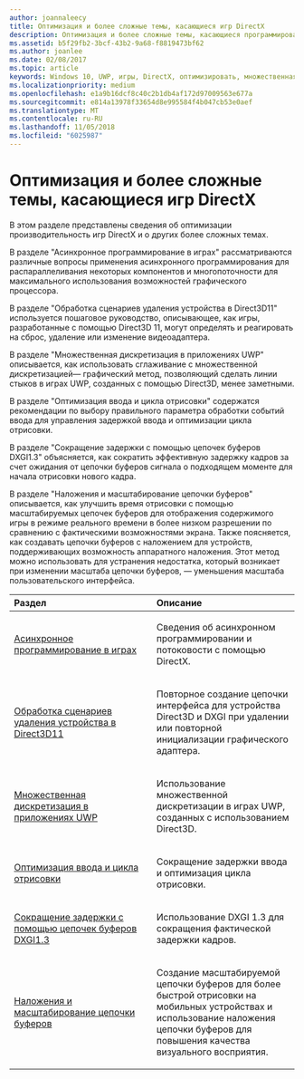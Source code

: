 ```yaml
---
author: joannaleecy
title: Оптимизация и более сложные темы, касающиеся игр DirectX
description: Оптимизация и более сложные темы, касающиеся программирования игр на DirectX.
ms.assetid: b5f29fb2-3bcf-43b2-9a68-f8819473bf62
ms.author: joanlee
ms.date: 02/08/2017
ms.topic: article
keywords: Windows 10, UWP, игры, DirectX, оптимизировать, множественная дискретизация, цепочки буферов
ms.localizationpriority: medium
ms.openlocfilehash: e1a9b16dcf8c40c2b1db4af172d97009563e677a
ms.sourcegitcommit: e814a13978f33654d8e995584f4b047cb53e0aef
ms.translationtype: MT
ms.contentlocale: ru-RU
ms.lasthandoff: 11/05/2018
ms.locfileid: "6025987"
---
```

# <a name="optimization-and-advanced-topics-for-directx-games"></a>Оптимизация и более сложные темы, касающиеся игр DirectX

В этом разделе представлены сведения об оптимизации производительность игр DirectX и о других более сложных темах.

В разделе "Асинхронное программирование в играх" рассматриваются различные вопросы применения асинхронного программирования для распараллеливания некоторых компонентов и многопоточности для максимального использования возможностей графического процессора.

В разделе "Обработка сценариев удаления устройства в Direct3D11" используется пошаговое руководство, описывающее, как игры, разработанные с помощью Direct3D 11, могут определять и реагировать на сброс, удаление или изменение видеоадаптера.

В разделе "Множественная дискретизация в приложениях UWP" описывается, как использовать сглаживание с множественной дискретизацией— графический метод, позволяющий сделать линии стыков в играх UWP, созданных с помощью Direct3D, менее заметными.

В разделе "Оптимизация ввода и цикла отрисовки" содержатся рекомендации по выбору правильного параметра обработки событий ввода для управления задержкой ввода и оптимизации цикла отрисовки.

В разделе "Сокращение задержки с помощью цепочек буферов DXGI1.3" объясняется, как сократить эффективную задержку кадров за счет ожидания от цепочки буферов сигнала о подходящем моменте для начала отрисовки нового кадра.

В разделе "Наложения и масштабирование цепочки буферов" описывается, как улучшить время отрисовки с помощью масштабируемых цепочек буферов для отображения содержимого игры в режиме реального времени в более низком разрешении по сравнению с фактическими возможностями экрана. Также поясняется, как создавать цепочки буферов с наложением для устройств, поддерживающих возможность аппаратного наложения. Этот метод можно использовать для устранения недостатка, который возникает при изменении масштаба цепочки буферов, — уменьшения масштаба пользовательского интерфейса.

<table>
<colgroup>
<col width="50%" />
<col width="50%" />
</colgroup>
<thead>
<tr class="header">
<th align="left">Раздел</th>
<th align="left">Описание</th>
</tr>
</thead>
<tbody>
<tr class="odd">
<td align="left"><p><a href="asynchronous-programming-directx-and-cpp.md">Асинхронное программирование в играх</a></p></td>
<td align="left"><p>Сведения об асинхронном программировании и потоковости с помощью DirectX.</p></td>
</tr>
<tr class="even">
<td align="left"><p><a href="handling-device-lost-scenarios.md">Обработка сценариев удаления устройства в Direct3D11</a></p></td>
<td align="left"><p>Повторное создание цепочки интерфейса для устройства Direct3D и DXGI при удалении или повторной инициализации графического адаптера.</p></td>
</tr>
<tr class="odd">
<td align="left"><p><a href="multisampling--multi-sample-anti-aliasing--in-windows-store-apps.md">Множественная дискретизация в приложениях UWP</a></p></td>
<td align="left"><p>Использование множественной дискретизации в играх UWP, созданных с использованием Direct3D.</p></td>
</tr>
<tr class="even">
<td align="left"><p><a href="optimize-performance-for-windows-store-direct3d-11-apps-with-coredispatcher.md">Оптимизация ввода и цикла отрисовки</a></p></td>
<td align="left"><p>Сокращение задержки ввода и оптимизация цикла отрисовки.</p></td>
</tr>
<tr class="odd">
<td align="left"><p><a href="reduce-latency-with-dxgi-1-3-swap-chains.md">Сокращение задержки с помощью цепочек буферов DXGI1.3</a></p></td>
<td align="left"><p>Использование DXGI 1.3 для сокращения фактической задержки кадров.</p></td>
</tr>
<tr class="even">
<td align="left"><p><a href="multisampling--scaling--and-overlay-swap-chains.md">Наложения и масштабирование цепочки буферов</a></p></td>
<td align="left"><p>Создание масштабируемой цепочки буферов для более быстрой отрисовки на мобильных устройствах и использование наложения цепочки буферов для повышения качества визуального восприятия.</p></td>
</tr>
</tbody>
</table>